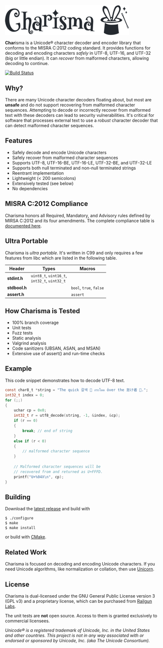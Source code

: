 ﻿<picture>
  <source media="(prefers-color-scheme: dark)" srcset=".github/charisma-dark.svg">
  <source media="(prefers-color-scheme: light)" srcset=".github/charisma.svg">
  <img alt="Charisma" src=".github/charisma.svg" width="408px">
</picture>

**Char**isma is a Unicode® character decoder and encoder library that conforms to the MISRA C:2012 coding standard.
It provides functions for decoding and encoding characters _safely_ in UTF-8, UTF-16, and UTF-32 (big or little endian).
It can _recover_ from malformed characters, allowing decoding to continue.

[![Build Status](https://github.com/railgunlabs/charisma/actions/workflows/build.yml/badge.svg)](https://github.com/railgunlabs/charisma/actions/workflows/build.yml)

## Why?

There are many Unicode character decoders floating about, but most are **unsafe** and do not support recovering from malformed character sequences.
Attempting to decode or incorrectly recover from malformed text with these decoders can lead to security vulnerabilities.
It's critical for software that processes external text to use a _robust_ character decoder that can detect malformed character sequences.

## Features

* Safely decode and encode Unicode characters
* Safely recover from malformed character sequences
* Supports UTF-8, UTF-16-BE, UTF-16-LE, UTF-32-BE, and UTF-32-LE
* Supports both null terminated and non-null terminated strings
* Reentrant implementation
* Lightweight (< 200 semicolons)
* Extensively tested (see below)
* No dependencies

## MISRA C:2012 Compliance

Charisma honors all Required, Mandatory, and Advisory rules defined by MIRSA C:2012 and its four amendments.
The complete compliance table is [documented here](https://railgunlabs.com/charisma/manual/misra-compliance/).

## Ultra Portable

Charisma is _ultra portable_.
It's written in C99 and only requires a few features from libc which are listed in the following table.

| Header | Types | Macros |
| --- | --- | --- |
| **stdint.h** | `uint8_t`, `uint16_t`, <br/> `int32_t`, `uint32_t` | |
| **stdbool.h** | |  `bool`, `true`, `false` |
| **assert.h** | |  `assert` |

## How Charisma is Tested

* 100% branch coverage
* Unit tests
* Fuzz tests
* Static analysis
* Valgrind analysis
* Code sanitizers (UBSAN, ASAN, and MSAN)
* Extensive use of assert() and run-time checks

## Example

This code snippet demonstrates how to decode UTF-8 text.

```c
const char8_t *string = "The quick 갈색 🦊 กระโดด över the 怠け者 🐶.";
int32_t index = 0;
for (;;)
{
    uchar cp = 0x0;
    int32_t r = utf8_decode(string, -1, &index, &cp);
    if (r == 0)
    {
        break; // end of string
    }
    else if (r < 0)
    {
        // malformed character sequence
    }

    // Malformed character sequences will be
    // recovered from and returned as U+FFFD.
    printf("U+%04X\n", cp);
}
```

## Building

Download the [latest release](https://github.com/railgunlabs/charisma/releases/) and build with

```
$ ./configure
$ make
$ make install
```

or build with [CMake](https://cmake.org/).

## Related Work

Charisma is focused on decoding and encoding Unicode characters.
If you need Unicode algorithms, like normalization or collation, then use [Unicorn](https://github.com/railgunlabs/unicorn).

## License

Charisma is dual-licensed under the GNU General Public License version 3 (GPL v3) and a proprietary license, which can be purchased from [Railgun Labs](https://railgunlabs.com/charisma/license/).

The unit tests are **not** open source.
Access to them is granted exclusively to commercial licensees.

_Unicode® is a registered trademark of Unicode, Inc. in the United States and other countries. This project is not in any way associated with or endorsed or sponsored by Unicode, Inc. (aka The Unicode Consortium)._
